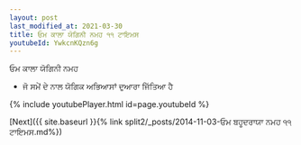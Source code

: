 ```yaml
---
layout: post
last_modified_at: 2021-03-30
title: ਓਮ ਕਾਲਾ ਯੋਗਿਨੀ ਨਮਹ ੧੧ ਟਾਇਮਸ
youtubeId: YwkcnKQzn6g
---
```

 
 
 ਓਮ ਕਾਲਾ ਯੋਗਿਨੀ ਨਮਹ  
 
 -  ਜੋ ਸਮੇਂ ਦੇ ਨਾਲ ਯੋਗਿਕ ਅਭਿਆਸਾਂ ਦੁਆਰਾ ਜਿੱਤਿਆ ਹੈ 
 
  
 
  
 
 
 
 
 
 


{% include youtubePlayer.html id=page.youtubeId %}
 
[Next]({{ site.baseurl }}{% link  split2/_posts/2014-11-03-ਓਮ ਬਹੂਦਰਾਯਾ ਨਮਹ ੧੧ ਟਾਇਮਸ.md%})
 
